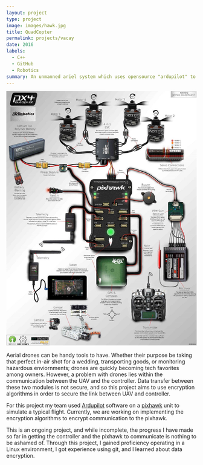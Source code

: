 ```yaml
---
layout: project
type: project
image: images/hawk.jpg
title: QuadCopter
permalink: projects/vacay
date: 2016
labels:
  - C++
  - GitHub
  - Robotics
summary: An unmanned ariel system which uses opensource "ardupilot" to transfer data securely.
---
```


<img class="ui medium right floated rounded image" src="/images/Pixhawk-Inforgraphic2.jpg">

Aerial drones can be handy tools to have. Whether their purpose be taking that perfect in-air shot for a wedding, transporting goods, or monitoring hazardous enviornments; drones are quickly becoming tech favorites among owners. However, a problem with drones lies within the communication between the UAV and the controller. Data transfer between these two modules is not secure, and so this project aims to use encryption algorithms in order to secure the link between UAV and controller. 

For this project my team used [Ardupilot](https://github.com/ArduPilot/ardupilot) software on a [pixhawk](https://pixhawk.org/) unit to simulate a typical flight. Currently, we are working on implementing the encryption algorithms to encrypt communication to the pixhawk. 

This is an ongoing project, and while incomplete, the progress I have made so far in getting the controller and the pixhawk to communicate is nothing to be ashamed of. Through this project, I gained proficiency operating in a Linux environment, I got experience using git, and I learned about data encryption. 
